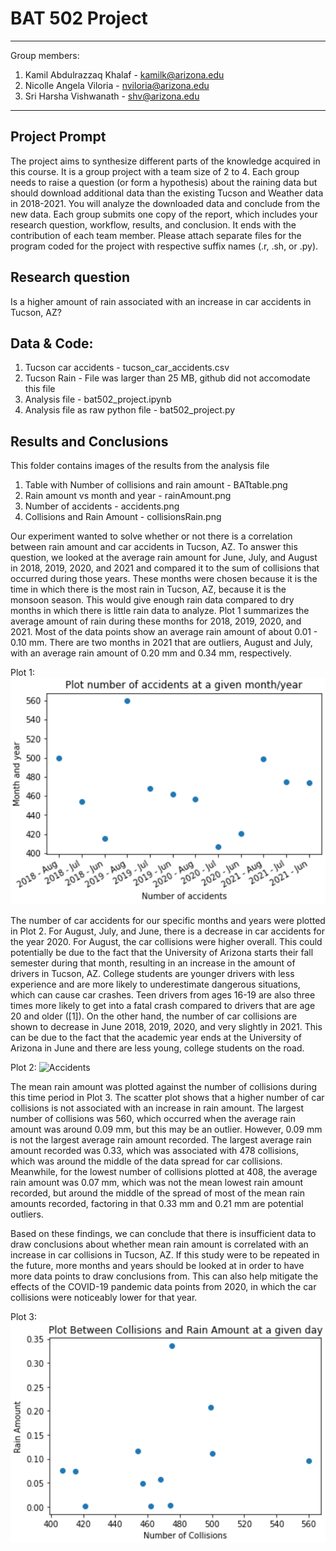# BAT 502 Project
______________________________

Group members:
1) Kamil Abdulrazzaq Khalaf - kamilk@arizona.edu
2) Nicolle Angela Viloria - nviloria@arizona.edu
3) Sri Harsha Vishwanath - shv@arizona.edu

_____________________________

## Project Prompt

The project aims to synthesize different parts of the knowledge acquired in this course. It is a group project with a team size of 2 to 4. Each group needs to raise a question (or form a hypothesis) about the raining data but should download additional data than the existing Tucson and Weather data in 2018-2021. You will analyze the downloaded data and conclude from the new data. Each group submits one copy of the report, which includes your research question, workflow, results, and conclusion. It ends with the contribution of each team member. Please attach separate files for the program coded for the project with respective suffix names (.r, .sh, or .py).


## Research question

Is a higher amount of rain associated with an increase in car accidents in Tucson, AZ?

## Data & Code:
1) Tucson car accidents - tucson_car_accidents.csv
2) Tucson Rain - File was larger than 25 MB, github did not accomodate this file
3) Analysis file - bat502_project.ipynb
4) Analysis file as raw python file -  bat502_project.py

## Results and Conclusions

This folder contains images of the results from the analysis file

1) Table with Number of collisions and rain amount - BATtable.png
2) Rain amount vs month and year - rainAmount.png
3) Number of accidents - accidents.png
4) Collisions and Rain Amount - collisionsRain.png

Our experiment wanted to solve whether or not there is a correlation between rain amount and car accidents in Tucson, AZ. To answer this question, we looked at the average rain amount for June, July, and August in 2018, 2019, 2020, and 2021 and compared it to the sum of collisions that occurred during those years. These months were chosen because it is the time in which there is the most rain in Tucson, AZ, because it is the monsoon season. This would give enough rain data compared to dry months in which there is little rain data to analyze. Plot 1 summarizes the average amount of rain during these months for 2018, 2019, 2020, and 2021. Most of the data points show an average rain amount of about 0.01 - 0.10 mm. There are two months in 2021 that are outliers, August and July, with an average rain amount of 0.20 mm and 0.34 mm, respectively.

Plot 1:
![RainAmount](https://github.com/harsha-svish/BE502_FA22/blob/main/BE502_Project_FA22/accidents.PNG?raw=true)

The number of car accidents for our specific months and years were plotted in Plot 2. For August, July, and June, there is a decrease in car accidents for the year 2020. For August, the car collisions were higher overall. This could potentially be due to the fact that the University of Arizona starts their fall semester during that month, resulting in an increase in the amount of drivers in Tucson, AZ. College students are younger drivers with less experience and are more likely to underestimate dangerous situations, which can cause car crashes. Teen drivers from ages 16-19 are also three times more likely to get into a fatal crash compared to drivers that are age 20 and older ([1]). On the other hand, the number of car collisions are shown to decrease in June 2018, 2019, 2020, and very slightly in 2021. This can be due to the fact that the academic year ends at the University of Arizona in June and there are less young, college students on the road.

Plot 2:
![Accidents](![image](https://user-images.githubusercontent.com/85955809/207777260-70b39d3a-5d74-4faa-9106-e2deae9afb6f.png))

The mean rain amount was plotted against the number of collisions during this time period in Plot 3. The scatter plot shows that a higher number of car collisions is not associated with an increase in rain amount. The largest number of collisions was 560, which occurred when the average rain amount was around 0.09 mm, but this may be an outlier. However, 0.09 mm is not the largest average rain amount recorded. The largest average rain amount recorded was 0.33, which was associated with 478 collisions, which was around the middle of the data spread for car collisions. Meanwhile, for the lowest number of collisions plotted at 408, the average rain amount was 0.07 mm, which was not the mean lowest rain amount recorded, but around the middle of the spread of most of the mean rain amounts recorded, factoring in that 0.33 mm and 0.21 mm are potential outliers. 

Based on these findings, we can conclude that there is insufficient data to draw conclusions about whether mean rain amount is correlated with an increase in car collisions in Tucson, AZ. If this study were to be repeated in the future, more months and years should be looked at in order to have more data points to draw conclusions from. This can also help mitigate the effects of the COVID-19 pandemic data points from 2020, in which the car collisions were noticeably lower for that year.

Plot 3:
![Accidents vs Rain Amount](https://github.com/harsha-svish/BE502_FA22/blob/main/BE502_Project_FA22/collisions&Rain.PNG?raw=true)
